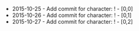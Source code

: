 - 2015-10-25 - Add commit for character: ! - [0,0]
- 2015-10-26 - Add commit for character: ! - [0,1]
- 2015-10-27 - Add commit for character: ! - [0,2]
